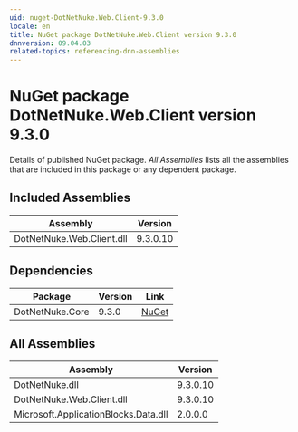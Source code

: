 ```yaml
---
uid: nuget-DotNetNuke.Web.Client-9.3.0
locale: en
title: NuGet package DotNetNuke.Web.Client version 9.3.0
dnnversion: 09.04.03
related-topics: referencing-dnn-assemblies
---
```


# NuGet package DotNetNuke.Web.Client version 9.3.0
Details of published NuGet package.
*All Assemblies* lists all the assemblies that are included in this package or any dependent package.

## Included Assemblies

|Assembly|Version|
|---|---|
|DotNetNuke.Web.Client.dll|9.3.0.10|

## Dependencies

|Package|Version|Link|
|---|---|---|
|DotNetNuke.Core|9.3.0|[NuGet](https://www.nuget.org/packages/DotNetNuke.Core/9.3.0)|

## All Assemblies

|Assembly|Version|
|---|---|
|DotNetNuke.dll|9.3.0.10|
|DotNetNuke.Web.Client.dll|9.3.0.10|
|Microsoft.ApplicationBlocks.Data.dll|2.0.0.0|

